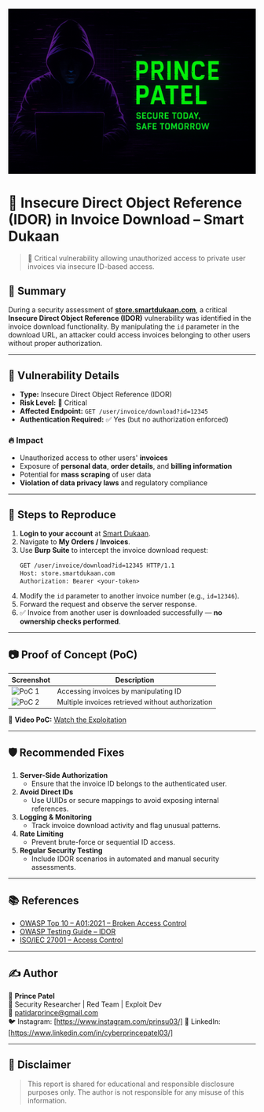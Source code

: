 ![Banner](https://github.com/prinsu03/IDOR-Smart-Dukaan/raw/main/banner.png)

# 🔐 Insecure Direct Object Reference (IDOR) in Invoice Download – Smart Dukaan

> 🚨 Critical vulnerability allowing unauthorized access to private user invoices via insecure ID-based access.

## 📌 Summary

During a security assessment of **[store.smartdukaan.com](https://store.smartdukaan.com)**, a critical **Insecure Direct Object Reference (IDOR)** vulnerability was identified in the invoice download functionality. By manipulating the `id` parameter in the download URL, an attacker could access invoices belonging to other users without proper authorization.

---

## 🎯 Vulnerability Details

- **Type:** Insecure Direct Object Reference (IDOR)
- **Risk Level:** 🔴 Critical
- **Affected Endpoint:** `GET /user/invoice/download?id=12345`
- **Authentication Required:** ✅ Yes (but no authorization enforced)

### 🔥 Impact
- Unauthorized access to other users' **invoices**
- Exposure of **personal data**, **order details**, and **billing information**
- Potential for **mass scraping** of user data
- **Violation of data privacy laws** and regulatory compliance

---

## 🧪 Steps to Reproduce

1. **Login to your account** at [Smart Dukaan](https://store.smartdukaan.com).
2. Navigate to **My Orders / Invoices**.
3. Use **Burp Suite** to intercept the invoice download request:
    ```
    GET /user/invoice/download?id=12345 HTTP/1.1
    Host: store.smartdukaan.com
    Authorization: Bearer <your-token>
    ```
4. Modify the `id` parameter to another invoice number (e.g., `id=12346`).
5. Forward the request and observe the server response.
6. ✅ Invoice from another user is downloaded successfully — **no ownership checks performed**.

---

## 📷 Proof of Concept (PoC)

| Screenshot | Description |
|-----------|-------------|
| ![PoC 1](https://shorturl.at/ESi5v) | Accessing invoices by manipulating ID |
| ![PoC 2](https://shorturl.at/NnzcG) | Multiple invoices retrieved without authorization |

🎥 **Video PoC:** [Watch the Exploitation](https://shorturl.at/NnzcG)

---

## 🛡️ Recommended Fixes

1. **Server-Side Authorization**
   - Ensure that the invoice ID belongs to the authenticated user.
2. **Avoid Direct IDs**
   - Use UUIDs or secure mappings to avoid exposing internal references.
3. **Logging & Monitoring**
   - Track invoice download activity and flag unusual patterns.
4. **Rate Limiting**
   - Prevent brute-force or sequential ID access.
5. **Regular Security Testing**
   - Include IDOR scenarios in automated and manual security assessments.

---

## 📚 References

- [OWASP Top 10 – A01:2021 – Broken Access Control](https://owasp.org/Top10/A01_2021-Broken_Access_Control/)
- [OWASP Testing Guide – IDOR](https://owasp.org/www-project-web-security-testing-guide/latest/4-Web_Application_Security_Testing/07-Input_Validation_Testing/03-Testing_for_Insecure_Direct_Object_References)
- [ISO/IEC 27001 – Access Control](https://www.iso.org/standard/54534.html)

---

## ✍️ Author

👤 **Prince Patel**  
💼 Security Researcher | Red Team | Exploit Dev  
📧 patidarprince@gmail.com  
🐦 Instagram: [https://www.instagram.com/prinsu03/]
🔗 LinkedIn: [https://www.linkedin.com/in/cyberprincepatel03/]

---

## 📢 Disclaimer

> This report is shared for educational and responsible disclosure purposes only. The author is not responsible for any misuse of this information.
